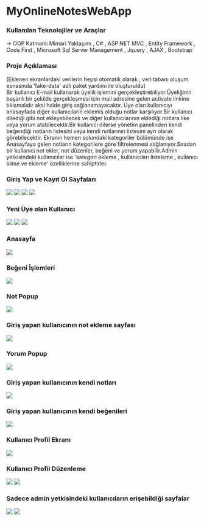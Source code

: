 # MyOnlineNotesWebApp

### Kullanılan Teknolojiler ve Araçlar
  -> OOP Katmanlı Mimari Yaklaşımı , C# , ASP.NET MVC , Entity Framework , Code First , Microsoft Sql Server Management , Jquery , AJAX , Bootstrap   
  
### Proje Açıklaması
(Eklenen ekranlardaki verilerin hepsi otomatik olarak , veri tabanı oluşum esnasında 'fake-data' adlı paket yardımı ile oluşturuldu) <br/>
Bir kullanıcı E-mail kullanarak üyelik işlemini gerçekleştirebiliyor.Üyeliğinin başarılı bir şekilde gerçekleşmesi için mail adresine gelen activate linkine tıklamalıdır aksi halde giriş sağlanamayacaktır.
Üye olan kullanıcıyı anasayfada diğer kullanıcıların eklemiş olduğu notlar karşılıyor.Bir kullanıcı dilediği gibi not ekleyebilecek ve diğer kullanıcılarının eklediği notlara like veya yorum atabilecektir.Bir kullanıcı dilerse yönetim panelinden kendi beğendiği notların listesini veya kendi notlarının listesini ayrı olarak görebilecektir.
Ekranın hemen solundaki kategoriler bölümünde ise Anasayfaya gelen notların kategorilere göre filtrelenmesi sağlanıyor.Sıradan bir kullanıcı not ekler, not düzenler, beğeni ve yorum yapabilir.Admin yetkisindeki kullanıcılar ise 'kategori ekleme , kullanıcıları listeleme , kullanıcı silme  ve ekleme' özelliklerine sahiptirler.




### Giriş Yap ve Kayıt Ol Sayfaları
![](https://github.com/ismailSoylemez/MyOnlineNotesWebApp/blob/master/MyOnlineNotesWebApp/image/giris1.PNG)
![](https://github.com/ismailSoylemez/MyOnlineNotesWebApp/blob/master/MyOnlineNotesWebApp/image/giris2.PNG)
![](https://github.com/ismailSoylemez/MyOnlineNotesWebApp/blob/master/MyOnlineNotesWebApp/image/kayit1.PNG)
![](https://github.com/ismailSoylemez/MyOnlineNotesWebApp/blob/master/MyOnlineNotesWebApp/image/kayit2.PNG)
### Yeni Üye olan Kullanıcı
![](https://github.com/ismailSoylemez/MyOnlineNotesWebApp/blob/master/MyOnlineNotesWebApp/image/yeniuye.PNG)
![](https://github.com/ismailSoylemez/MyOnlineNotesWebApp/blob/master/MyOnlineNotesWebApp/image/yeniuye2.PNG)
![](https://github.com/ismailSoylemez/MyOnlineNotesWebApp/blob/master/MyOnlineNotesWebApp/image/yeniuye3.PNG)

### Anasayfa
![](https://github.com/ismailSoylemez/MyOnlineNotesWebApp/blob/master/MyOnlineNotesWebApp/image/anasayfa1.PNG)
### Beğeni İşlemleri
![](https://github.com/ismailSoylemez/MyOnlineNotesWebApp/blob/master/MyOnlineNotesWebApp/image/anasayfabegeni.PNG)
### Not Popup
![](https://github.com/ismailSoylemez/MyOnlineNotesWebApp/blob/master/MyOnlineNotesWebApp/image/anasayfanotdetayi.PNG)
### Giriş yapan kullanıcının not ekleme sayfası
![](https://github.com/ismailSoylemez/MyOnlineNotesWebApp/blob/master/MyOnlineNotesWebApp/image/notekle.PNG)
### Yorum Popup
![](https://github.com/ismailSoylemez/MyOnlineNotesWebApp/blob/master/MyOnlineNotesWebApp/image/yorum.PNG)
### Giriş yapan kullanıcının kendi notları
![](https://github.com/ismailSoylemez/MyOnlineNotesWebApp/blob/master/MyOnlineNotesWebApp/image/notlarim.PNG)
### Giriş yapan kullanıcının kendi beğenileri
![](https://github.com/ismailSoylemez/MyOnlineNotesWebApp/blob/master/MyOnlineNotesWebApp/image/begenilerim.PNG)
### Kullanıcı Profil Ekranı
![](https://github.com/ismailSoylemez/MyOnlineNotesWebApp/blob/master/MyOnlineNotesWebApp/image/profile1.PNG)
### Kullanıcı Profil Düzenleme
![](https://github.com/ismailSoylemez/MyOnlineNotesWebApp/blob/master/MyOnlineNotesWebApp/image/profile2.PNG)
![](https://github.com/ismailSoylemez/MyOnlineNotesWebApp/blob/master/MyOnlineNotesWebApp/image/profile3.PNG)

### Sadece admin yetkisindeki kullanıcıların erişebildiği sayfalar
![](https://github.com/ismailSoylemez/MyOnlineNotesWebApp/blob/master/MyOnlineNotesWebApp/image/kullanicilar.PNG)
![](https://github.com/ismailSoylemez/MyOnlineNotesWebApp/blob/master/MyOnlineNotesWebApp/image/kategorilerim.PNG)

